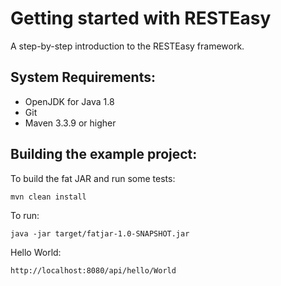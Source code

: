 Getting started with RESTEasy
=============================
A step-by-step introduction to the RESTEasy framework.

System Requirements:
--------------------
- OpenJDK for Java 1.8
- Git
- Maven 3.3.9 or higher

Building the example project:
-----------------------------

To build the fat JAR and run some tests:

    mvn clean install

To run:

    java -jar target/fatjar-1.0-SNAPSHOT.jar

Hello World:

    http://localhost:8080/api/hello/World
